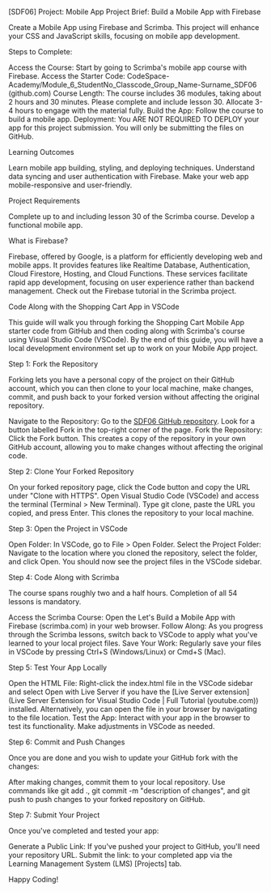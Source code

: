 [SDF06] Project: Mobile App
Project Brief: Build a Mobile App with Firebase

 

Create a Mobile App using Firebase and Scrimba. This project will enhance your CSS and JavaScript skills, focusing on mobile app development.

 



 

Steps to Complete:

Access the Course: Start by going to Scrimba's mobile app course with Firebase.
Access the Starter Code: CodeSpace-Academy/Module_6_StudentNo_Classcode_Group_Name-Surname_SDF06 (github.com)
Course Length: The course includes 36 modules, taking about 2 hours and 30 minutes. Please complete and include lesson 30. Allocate 3-4 hours to engage with the material fully.
Build the App: Follow the course to build a mobile app.
Deployment: You ARE NOT REQUIRED TO DEPLOY your app for this project submission. You will only be submitting the files on GitHub.
 

Learning Outcomes

Learn mobile app building, styling, and deploying techniques.
Understand data syncing and user authentication with Firebase.
Make your web app mobile-responsive and user-friendly.
 

Project Requirements

 

Complete up to and including lesson 30 of the Scrimba course.
Develop a functional mobile app.
 

What is Firebase?

 

Firebase, offered by Google, is a platform for efficiently developing web and mobile apps. It provides features like Realtime Database, Authentication, Cloud Firestore, Hosting, and Cloud Functions. These services facilitate rapid app development, focusing on user experience rather than backend management. Check out the Firebase tutorial in the Scrimba project.

 

Code Along with the Shopping Cart App in VSCode

 

This guide will walk you through forking the Shopping Cart Mobile App starter code from GitHub and then coding along with Scrimba's course using Visual Studio Code (VSCode). By the end of this guide, you will have a local development environment set up to work on your Mobile App project.

 

Step 1: Fork the Repository

 

Forking lets you have a personal copy of the project on their GitHub account, which you can then clone to your local machine, make changes, commit, and push back to your forked version without affecting the original repository.

Navigate to the Repository: Go to the [SDF06 GitHub repository](CodeSpace-Academy/Module_6_StudentNo_Classcode_Group_Name-Surname_SDF06 (github.com)). Look for a button labelled Fork in the top-right corner of the page.
Fork the Repository: Click the Fork button. This creates a copy of the repository in your own GitHub account, allowing you to make changes without affecting the original code.
 

Step 2: Clone Your Forked Repository

 

On your forked repository page, click the Code button and copy the URL under "Clone with HTTPS".
Open Visual Studio Code (VSCode) and access the terminal (Terminal > New Terminal).
Type git clone, paste the URL you copied, and press Enter. This clones the repository to your local machine.
 

Step 3: Open the Project in VSCode

 

Open Folder: In VSCode, go to File > Open Folder.
Select the Project Folder: Navigate to the location where you cloned the repository, select the folder, and click Open. You should now see the project files in the VSCode sidebar.
 

Step 4: Code Along with Scrimba

 

The course spans roughly two and a half hours. Completion of all 54 lessons is mandatory.

Access the Scrimba Course: Open the Let's Build a Mobile App with Firebase (scrimba.com) in your web browser.
Follow Along: As you progress through the Scrimba lessons, switch back to VSCode to apply what you've learned to your local project files.
Save Your Work: Regularly save your files in VSCode by pressing Ctrl+S (Windows/Linux) or Cmd+S (Mac).
 

Step 5: Test Your App Locally

 

Open the HTML File: Right-click the index.html file in the VSCode sidebar and select Open with Live Server if you have the [Live Server extension](Live Server Extension for Visual Studio Code | Full Tutorial (youtube.com)) installed. Alternatively, you can open the file in your browser by navigating to the file location.
Test the App: Interact with your app in the browser to test its functionality. Make adjustments in VSCode as needed.
 

Step 6: Commit and Push Changes

 

Once you are done and you wish to update your GitHub fork with the changes:

After making changes, commit them to your local repository. Use commands like git add ., git commit -m "description of changes", and git push to push changes to your forked repository on GitHub.
 

Step 7: Submit Your Project

 

Once you've completed and tested your app:

Generate a Public Link: If you've pushed your project to GitHub, you'll need your repository URL.
Submit the link: to your completed app via the Learning Management System (LMS) [Projects] tab.
 

Happy Coding!
